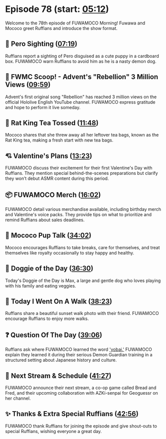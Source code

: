 # Episode 78 (start: [05:12](https://youtu.be/Q63GpUbKjjw?t=05m12s))

Welcome to the 78th episode of FUWAMOCO Morning! Fuwawa and Mococo greet Ruffians and introduce the show format.

## 👀 Pero Sighting ([07:19](https://youtu.be/Q63GpUbKjjw?t=07m19s))

Ruffians report a sighting of Pero disguised as a cute puppy in a cardboard box. FUWAMOCO warn Ruffians to avoid him as he is a nasty demon dog.

## 🔎 FWMC Scoop! - Advent's "Rebellion" 3 Million Views ([09:59](https://youtu.be/Q63GpUbKjjw?t=09m59s))

Advent's first original song "Rebellion" has reached 3 million views on the official Hololive English YouTube channel. FUWAMOCO express gratitude and hope to perform it live someday.

## 🍵 Rat King Tea Tossed ([11:48](https://youtu.be/Q63GpUbKjjw?t=11m48s))

Mococo shares that she threw away all her leftover tea bags, known as the Rat King tea, making a fresh start with new tea bags.

## 💘 Valentine's Plans ([13:23](https://youtu.be/Q63GpUbKjjw?t=13m23s))

FUWAMOCO discuss their excitement for their first Valentine's Day with Ruffians. They mention special behind-the-scenes preparations but clarify they won’t debut ASMR content during this period.

## 📦 FUWAMOCO Merch ([16:02](https://youtu.be/Q63GpUbKjjw?t=16m02s))

FUWAMOCO detail various merchandise available, including birthday merch and Valentine's voice packs. They provide tips on what to prioritize and remind Ruffians about sales deadlines.

## 📣 Mococo Pup Talk ([34:02](https://youtu.be/Q63GpUbKjjw?t=34m02s))

Mococo encourages Ruffians to take breaks, care for themselves, and treat themselves like royalty occasionally to stay happy and healthy.

## 🐶 Doggie of the Day ([36:30](https://youtu.be/Q63GpUbKjjw?t=36m30s))

Today's Doggie of the Day is Max, a large and gentle dog who loves playing with his family and eating veggies.

## 🚶 Today I Went On A Walk ([38:23](https://youtu.be/Q63GpUbKjjw?t=38m23s))

Ruffians share a beautiful sunset walk photo with their friend. FUWAMOCO encourage Ruffians to enjoy more walks.

## ❓ Question Of The Day ([39:06](https://youtu.be/Q63GpUbKjjw?t=39m06s))

Ruffians ask where FUWAMOCO learned the word ['yobai.'](https://en.wikipedia.org/wiki/Yobai) FUWAMOCO explain they learned it during their serious Demon Guardian training in a structured setting about Japanese history and culture.

## 📅 Next Stream & Schedule ([41:27](https://youtu.be/Q63GpUbKjjw?t=41m27s))

FUWAMOCO announce their next stream, a co-op game called Bread and Fred, and their upcoming collaboration with AZKi-senpai for Geoguessr on her channel.

## ✨ Thanks & Extra Special Ruffians ([42:56](https://youtu.be/Q63GpUbKjjw?t=42m56s))

FUWAMOCO thank Ruffians for joining the episode and give shout-outs to special Ruffians, wishing everyone a great day.
